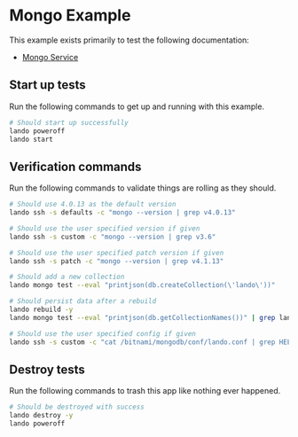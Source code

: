 Mongo Example
=============

This example exists primarily to test the following documentation:

* [Mongo Service](https://docs.devwithlando.io/tutorials/mongo.html)

Start up tests
--------------

Run the following commands to get up and running with this example.

```bash
# Should start up successfully
lando poweroff
lando start
```

Verification commands
---------------------

Run the following commands to validate things are rolling as they should.

```bash
# Should use 4.0.13 as the default version
lando ssh -s defaults -c "mongo --version | grep v4.0.13"

# Should use the user specified version if given
lando ssh -s custom -c "mongo --version | grep v3.6"

# Should use the user specified patch version if given
lando ssh -s patch -c "mongo --version | grep v4.1.13"

# Should add a new collection
lando mongo test --eval "printjson(db.createCollection(\'lando\'))"

# Should persist data after a rebuild
lando rebuild -y
lando mongo test --eval "printjson(db.getCollectionNames())" | grep lando

# Should use the user specified config if given
lando ssh -s custom -c "cat /bitnami/mongodb/conf/lando.conf | grep HELLOTHERE"
```

Destroy tests
-------------

Run the following commands to trash this app like nothing ever happened.

```bash
# Should be destroyed with success
lando destroy -y
lando poweroff
```
